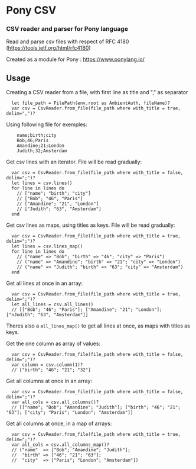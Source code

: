 # Pony CSV
### CSV reader and parser for Pony language

Read and parse csv files with respect of RFC 4180 (https://tools.ietf.org/html/rfc4180)

Created as a module for Pony : https://www.ponylang.io/

## Usage

Creating a CSV reader from a file, with first line as title and "," as separator
```pony
  let file_path = FilePath(env.root as AmbientAuth, fileName)?
  var csv = CsvReader.from_file(file_path where with_title = true, delim=",")?
```

Using following file for exemples:

```
    name;birth;city
    Bob;46;Paris
    Amandine;21;London
    Judith;32;Amsterdam
```

Get csv lines with an iterator. File will be read gradually:
```pony
  var csv = CsvReader.from_file(file_path where with_title = false, delim=";")?
  let lines = csv.lines()
  for line in lines do
    // ["name"; "birth"; "city"]
    // ["Bob"; "46", "Paris"]
    // ["Amandine"; "21", "London"]
    // ["Judith"; "63", "Amsterdam"]
  end
```

Get csv lines as maps, using titles as keys. File will be read gradually:
```pony
  var csv = CsvReader.from_file(file_path where with_title = true, delim=";")?
  let lines = csv.lines_map()
  for line in lines do
    // ("name" => "Bob"; "birth" => "46"; "city" => "Paris")
    // ("name" => "Amandine"; "birth" => "21"; "city" => "London")
    // ("name" => "Judith"; "birth" => "63"; "city" => "Amsterdam")
  end
```

Get all lines at once in an array:
```pony
  var csv = CsvReader.from_file(file_path where with_title = true, delim=";")?
  let all_lines = csv.all_lines()
  // [["Bob"; "46"; "Paris"]; ["Amandine"; "21"; "London"]; ["nJudith"; "63", "Amsterdam"]]
```

Theres also a ```all_lines_map()``` to get all lines at once, as maps with titles as keys.

Get the one column as array of values:
```pony
  var csv = CsvReader.from_file(file_path where with_title = false, delim=";")?
  var column = csv.column(1)?
  // ["birth"; "46"; "21"; "32"]
```

Get all columns at once in an array:
```pony
  var csv = CsvReader.from_file(file_path where with_title = false, delim=";")?
  var all_cols = csv.all_columns()?
  // [["name"; "Bob"; "Amandine"; "Judith"]; ["birth"; "46"; "21"; "63"]; ["city"; "Paris"; "London"; "Amsterdam"]]
```

Get all columns at once, in a map of arrays:
```pony
  var csv = CsvReader.from_file(file_path where with_title = true, delim=";")?
  var all_cols = csv.all_columns_map()?
  // ("name"  => ["Bob"; "Amandine"; "Judith"];
  //  "birth" => ["46"; "21"; "63"];
  //  "city"  => ["Paris"; "London"; "Amsterdam"])
```

